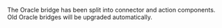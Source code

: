 The Oracle bridge has been split into connector and action components. Old Oracle bridges will be upgraded automatically.
